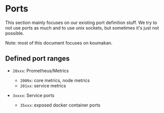 # Ports

This section mainly focuses on our existing port definition stuff.
We try to not use ports as much and to use unix sockets, but sometimes it's just not possible.

Note: most of this document focuses on koumakan.

## Defined port ranges

- `20xxx`: Prometheus/Metrics
  - `2009x`: core metrics, node metrics
  - `201xx`: service metrics

- `3xxxx`: Service ports
  - `35xxx`: exposed docker container ports
